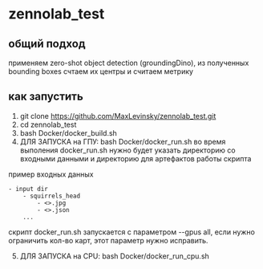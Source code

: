 # zennolab_test

## общий подход
применяем zero-shot object detection (groundingDino), из полученных bounding boxes счтаем их центры и считаем метрику

## как запустить
1. git clone https://github.com/MaxLevinsky/zennolab_test.git
2. cd zennolab_test
3. bash Docker/docker_build.sh
4. ДЛЯ ЗАПУСКА на ГПУ: bash Docker/docker_run.sh
во время выполения docker_run.sh нужно будет указать директорию со входными данными и директорию для артефактов работы скрипта

пример входных данных

    - input dir
        - squirrels_head
            - <>.jpg
            - <>.json
        ...

скрипт docker_run.sh запускается с параметром --gpus all, если нужно ограничить кол-во карт, этот параметр нужно исправить.

5. ДЛЯ ЗАПУСКА на CPU: bash Docker/docker_run_cpu.sh
